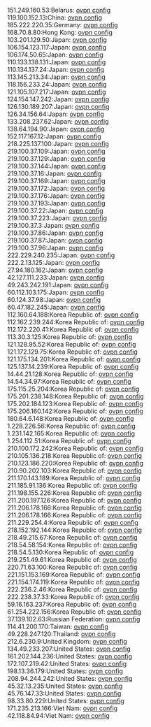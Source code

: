 151.249.160.53:Belarus: [ovpn config](vpn/151_249_160_53.ovpn)  
119.100.152.13:China: [ovpn config](vpn/119_100_152_13.ovpn)  
185.222.220.35:Germany: [ovpn config](vpn/185_222_220_35.ovpn)  
168.70.8.80:Hong Kong: [ovpn config](vpn/168_70_8_80.ovpn)  
103.201.129.50:Japan: [ovpn config](vpn/103_201_129_50.ovpn)  
106.154.123.117:Japan: [ovpn config](vpn/106_154_123_117.ovpn)  
106.174.50.65:Japan: [ovpn config](vpn/106_174_50_65.ovpn)  
110.133.138.131:Japan: [ovpn config](vpn/110_133_138_131.ovpn)  
110.134.137.24:Japan: [ovpn config](vpn/110_134_137_24.ovpn)  
113.145.213.34:Japan: [ovpn config](vpn/113_145_213_34.ovpn)  
118.156.233.24:Japan: [ovpn config](vpn/118_156_233_24.ovpn)  
121.105.107.217:Japan: [ovpn config](vpn/121_105_107_217.ovpn)  
124.154.147.242:Japan: [ovpn config](vpn/124_154_147_242.ovpn)  
126.130.189.207:Japan: [ovpn config](vpn/126_130_189_207.ovpn)  
126.34.156.64:Japan: [ovpn config](vpn/126_34_156_64.ovpn)  
133.208.237.62:Japan: [ovpn config](vpn/133_208_237_62.ovpn)  
138.64.194.90:Japan: [ovpn config](vpn/138_64_194_90.ovpn)  
152.117.167.12:Japan: [ovpn config](vpn/152_117_167_12.ovpn)  
218.225.137.100:Japan: [ovpn config](vpn/218_225_137_100.ovpn)  
219.100.37.109:Japan: [ovpn config](vpn/219_100_37_109.ovpn)  
219.100.37.129:Japan: [ovpn config](vpn/219_100_37_129.ovpn)  
219.100.37.144:Japan: [ovpn config](vpn/219_100_37_144.ovpn)  
219.100.37.16:Japan: [ovpn config](vpn/219_100_37_16.ovpn)  
219.100.37.169:Japan: [ovpn config](vpn/219_100_37_169.ovpn)  
219.100.37.172:Japan: [ovpn config](vpn/219_100_37_172.ovpn)  
219.100.37.176:Japan: [ovpn config](vpn/219_100_37_176.ovpn)  
219.100.37.193:Japan: [ovpn config](vpn/219_100_37_193.ovpn)  
219.100.37.22:Japan: [ovpn config](vpn/219_100_37_22.ovpn)  
219.100.37.223:Japan: [ovpn config](vpn/219_100_37_223.ovpn)  
219.100.37.3:Japan: [ovpn config](vpn/219_100_37_3.ovpn)  
219.100.37.86:Japan: [ovpn config](vpn/219_100_37_86.ovpn)  
219.100.37.87:Japan: [ovpn config](vpn/219_100_37_87.ovpn)  
219.100.37.96:Japan: [ovpn config](vpn/219_100_37_96.ovpn)  
222.229.240.235:Japan: [ovpn config](vpn/222_229_240_235.ovpn)  
222.2.13.125:Japan: [ovpn config](vpn/222_2_13_125.ovpn)  
27.94.180.162:Japan: [ovpn config](vpn/27_94_180_162.ovpn)  
42.127.111.233:Japan: [ovpn config](vpn/42_127_111_233.ovpn)  
49.243.242.191:Japan: [ovpn config](vpn/49_243_242_191.ovpn)  
60.112.103.175:Japan: [ovpn config](vpn/60_112_103_175.ovpn)  
60.124.37.98:Japan: [ovpn config](vpn/60_124_37_98.ovpn)  
60.47.182.245:Japan: [ovpn config](vpn/60_47_182_245.ovpn)  
112.160.64.188:Korea Republic of: [ovpn config](vpn/112_160_64_188.ovpn)  
112.162.239.244:Korea Republic of: [ovpn config](vpn/112_162_239_244.ovpn)  
112.172.220.41:Korea Republic of: [ovpn config](vpn/112_172_220_41.ovpn)  
113.30.3.125:Korea Republic of: [ovpn config](vpn/113_30_3_125.ovpn)  
121.128.95.52:Korea Republic of: [ovpn config](vpn/121_128_95_52.ovpn)  
121.172.129.75:Korea Republic of: [ovpn config](vpn/121_172_129_75.ovpn)  
121.175.134.201:Korea Republic of: [ovpn config](vpn/121_175_134_201.ovpn)  
125.137.14.239:Korea Republic of: [ovpn config](vpn/125_137_14_239.ovpn)  
14.44.21.128:Korea Republic of: [ovpn config](vpn/14_44_21_128.ovpn)  
14.54.34.97:Korea Republic of: [ovpn config](vpn/14_54_34_97.ovpn)  
175.115.25.204:Korea Republic of: [ovpn config](vpn/175_115_25_204.ovpn)  
175.201.238.148:Korea Republic of: [ovpn config](vpn/175_201_238_148.ovpn)  
175.202.184.123:Korea Republic of: [ovpn config](vpn/175_202_184_123.ovpn)  
175.206.160.142:Korea Republic of: [ovpn config](vpn/175_206_160_142.ovpn)  
180.64.6.148:Korea Republic of: [ovpn config](vpn/180_64_6_148.ovpn)  
1.228.226.56:Korea Republic of: [ovpn config](vpn/1_228_226_56.ovpn)  
1.231.142.165:Korea Republic of: [ovpn config](vpn/1_231_142_165.ovpn)  
1.254.112.51:Korea Republic of: [ovpn config](vpn/1_254_112_51.ovpn)  
210.100.172.242:Korea Republic of: [ovpn config](vpn/210_100_172_242.ovpn)  
210.105.136.218:Korea Republic of: [ovpn config](vpn/210_105_136_218.ovpn)  
210.123.186.220:Korea Republic of: [ovpn config](vpn/210_123_186_220.ovpn)  
210.90.202.103:Korea Republic of: [ovpn config](vpn/210_90_202_103.ovpn)  
211.170.143.189:Korea Republic of: [ovpn config](vpn/211_170_143_189.ovpn)  
211.185.91.136:Korea Republic of: [ovpn config](vpn/211_185_91_136.ovpn)  
211.198.155.226:Korea Republic of: [ovpn config](vpn/211_198_155_226.ovpn)  
211.200.197.126:Korea Republic of: [ovpn config](vpn/211_200_197_126.ovpn)  
211.206.178.166:Korea Republic of: [ovpn config](vpn/211_206_178_166.ovpn)  
211.206.178.166:Korea Republic of: [ovpn config](vpn/211_206_178_166.ovpn)  
211.229.254.4:Korea Republic of: [ovpn config](vpn/211_229_254_4.ovpn)  
218.152.192.144:Korea Republic of: [ovpn config](vpn/218_152_192_144.ovpn)  
218.49.215.67:Korea Republic of: [ovpn config](vpn/218_49_215_67.ovpn)  
218.54.58.154:Korea Republic of: [ovpn config](vpn/218_54_58_154.ovpn)  
218.54.5.130:Korea Republic of: [ovpn config](vpn/218_54_5_130.ovpn)  
219.251.49.61:Korea Republic of: [ovpn config](vpn/219_251_49_61.ovpn)  
220.71.63.100:Korea Republic of: [ovpn config](vpn/220_71_63_100.ovpn)  
221.151.153.169:Korea Republic of: [ovpn config](vpn/221_151_153_169.ovpn)  
221.154.174.119:Korea Republic of: [ovpn config](vpn/221_154_174_119.ovpn)  
222.236.2.46:Korea Republic of: [ovpn config](vpn/222_236_2_46.ovpn)  
222.238.37.33:Korea Republic of: [ovpn config](vpn/222_238_37_33.ovpn)  
59.16.163.237:Korea Republic of: [ovpn config](vpn/59_16_163_237.ovpn)  
61.254.222.156:Korea Republic of: [ovpn config](vpn/61_254_222_156.ovpn)  
37.139.102.63:Russian Federation: [ovpn config](vpn/37_139_102_63.ovpn)  
114.41.200.170:Taiwan: [ovpn config](vpn/114_41_200_170.ovpn)  
49.228.247.120:Thailand: [ovpn config](vpn/49_228_247_120.ovpn)  
212.6.230.9:United Kingdom: [ovpn config](vpn/212_6_230_9.ovpn)  
134.49.233.207:United States: [ovpn config](vpn/134_49_233_207.ovpn)  
161.202.144.236:United States: [ovpn config](vpn/161_202_144_236.ovpn)  
172.107.219.42:United States: [ovpn config](vpn/172_107_219_42.ovpn)  
198.13.36.179:United States: [ovpn config](vpn/198_13_36_179.ovpn)  
208.94.244.242:United States: [ovpn config](vpn/208_94_244_242.ovpn)  
45.32.13.235:United States: [ovpn config](vpn/45_32_13_235.ovpn)  
45.76.147.33:United States: [ovpn config](vpn/45_76_147_33.ovpn)  
98.33.80.229:United States: [ovpn config](vpn/98_33_80_229.ovpn)  
171.235.213.166:Viet Nam: [ovpn config](vpn/171_235_213_166.ovpn)  
42.118.84.94:Viet Nam: [ovpn config](vpn/42_118_84_94.ovpn)  
